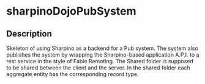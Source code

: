 # sharpinoDojoPubSystem

## Description

Skeleton of using Sharpino as a backend for a Pub system.
The system also publishes the system by wrapping the Sharpino-based application A.P.I. to a rest service in the style of Fable Remoting.
The Shared folder is supposed to be shared between the client and the server.
In the shared folder each aggregate entity has the corresponding record type.
